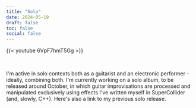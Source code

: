 ```yaml
---
title: "Solo"
date: 2024-05-19
draft: false
toc: false
social: false
---
```


{{< youtube 6VpF7hmT5Gg >}}

<br />

I'm active in solo contexts both as a guitarist and an electronic performer - ideally, combining both. I'm currently working on a solo album, to be released around October, in which guitar improvisations are processed and manipulated exclusively using effects I've written myself in SuperCollider (and, slowly, C++). Here's also a link to my previous solo release.
